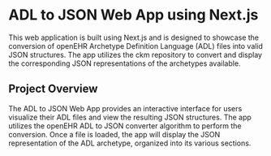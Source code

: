 # ADL to JSON Web App using Next.js

This web application is built using Next.js and is designed to showcase the conversion of openEHR Archetype Definition Language (ADL) files into valid JSON structures. The app utilizes the ckm repository to convert and display the corresponding JSON representations of the archetypes available.

## Project Overview
The ADL to JSON Web App provides an interactive interface for users visualize their ADL files and view the resulting JSON structures. The app utilizes the openEHR ADL to JSON converter algorithm to perform the conversion. Once a file is loaded, the app will display the JSON representation of the ADL archetype, organized into its various sections.
